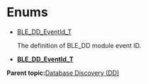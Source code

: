 # Enums

-   [BLE\_DD\_EventId\_T](GUID-CC7E06B9-494F-4110-8F00-9C17167BAB2F.md)

    The definition of BLE\_DD module event ID.


-   **[BLE\_DD\_EventId\_T](GUID-CC7E06B9-494F-4110-8F00-9C17167BAB2F.md)**  


**Parent topic:**[Database Discovery \(DD\)](GUID-7228414F-260A-4A2D-A1A2-3BE5372EED98.md)

